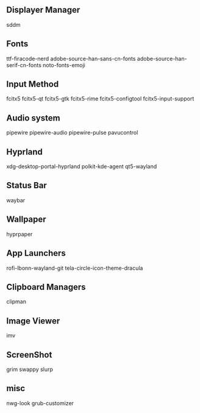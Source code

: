 ## Displayer Manager
sddm

## Fonts
ttf-firacode-nerd adobe-source-han-sans-cn-fonts adobe-source-han-serif-cn-fonts noto-fonts-emoji

## Input Method
fcitx5 fcitx5-qt fcitx5-gtk fcitx5-rime fcitx5-configtool fcitx5-input-support

## Audio system
pipewire pipewire-audio pipewire-pulse pavucontrol

## Hyprland
xdg-desktop-portal-hyprland polkit-kde-agent qt5-wayland

## Status Bar
waybar

## Wallpaper
hyprpaper

## App Launchers
rofi-lbonn-wayland-git tela-circle-icon-theme-dracula

## Clipboard Managers
clipman

## Image Viewer
imv

## ScreenShot
grim swappy slurp

## misc
nwg-look grub-customizer
